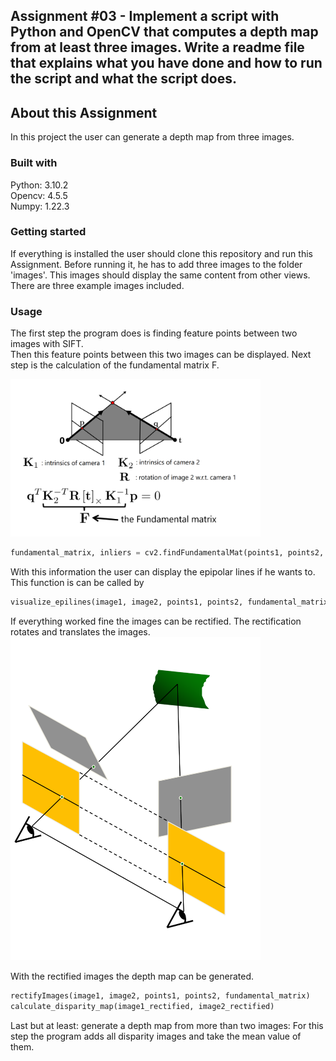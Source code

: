 ## Assignment #03 - Implement a script with Python and OpenCV that computes a depth map from at least three images. Write a readme file that explains what you have done and how to run the script and what the script does.

## About this Assignment

In this project the user can generate a depth map from three images. 

### Built with

Python: 3.10.2 <br>
Opencv: 4.5.5 <br> 
Numpy: 1.22.3

### Getting started

If everything is installed the user should clone this repository and run this Assignment. 
Before running it, he has to add three images to the folder 'images'. This images should display the
same content from other views. 
There are three example images included. 


### Usage

The first step the program does is finding feature points between two images with SIFT. <br>
Then this feature points between this two images can be displayed. 
Next step is the calculation of the fundamental matrix F. 

<img src="readme-images/img.png" alt="img.png" width="400"/>
<!-- ![img.png](readme-images/img.png =250x) -->

```python
fundamental_matrix, inliers = cv2.findFundamentalMat(points1, points2, cv.FM_RANSAC)
```

With this information the user can display the epipolar lines if he wants to. 
This function is can be called by

```python
visualize_epilines(image1, image2, points1, points2, fundamental_matrix)
```

If everything worked fine the images can be rectified. The rectification rotates and translates the images.
<img src="readme-images/img_2.png" alt="img_2.png" width="400"/>

With the rectified images the depth map can be generated.
```python
rectifyImages(image1, image2, points1, points2, fundamental_matrix)
calculate_disparity_map(image1_rectified, image2_rectified)
```

Last but at least: generate a depth map from more than two images:
For this step the program adds all disparity images and take the mean value of them.